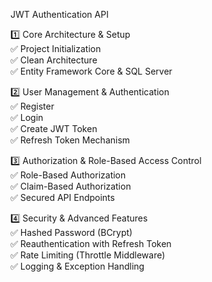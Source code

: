 JWT Authentication API

1️⃣ Core Architecture & Setup <br>
✅ Project Initialization<br>
✅ Clean Architecture<br>
✅ Entity Framework Core & SQL Server<br>

2️⃣ User Management & Authentication<br>
✅ Register<br>
✅ Login<br>
✅ Create JWT Token<br>
✅ Refresh Token Mechanism<br>

3️⃣ Authorization & Role-Based Access Control<br>
✅ Role-Based Authorization<br>
✅ Claim-Based Authorization<br>
✅ Secured API Endpoints<br>

4️⃣ Security & Advanced Features<br>
✅ Hashed Password (BCrypt)<br>
✅ Reauthentication with Refresh Token<br>
✅ Rate Limiting (Throttle Middleware)<br>
✅ Logging & Exception Handling<br>
